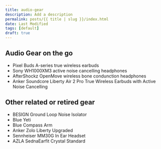 ```yaml
---
title: audio-gear
description: Add a description
permalink: posts/{{ title | slug }}/index.html
date: Last Modified
tags: [default]
draft: true
---
```


## Audio Gear on the go
- Pixel Buds A-series true wireless earbuds
- Sony WH1000XM3 active noise cancelling headphones
- AfterShockz OpenMove wireless bone condunction headphones
- Anker Soundcore Liberty Air 2 Pro True Wireless Earbuds with Active Noise Cancelling

## Other related or retired gear
- BESIGN Ground Loop Noise Isolator
- Blue Yeti
- Blue Compass Arm
- Anker Zolo Liberty Upgraded
- Sennheiser MM30G In Ear Headset
- AZLA SednaEarfit Crystal Standard


